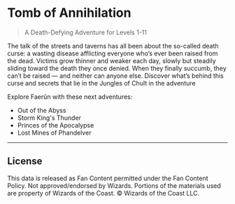 # Tomb of Annihilation

> A Death-Defying Adventure for Levels 1-11

The talk of the streets and taverns has all been about the so-called death curse: a wasting disease afflicting everyone who’s ever been raised from the dead. Victims grow thinner and weaker each day, slowly but steadily sliding toward the death they once denied. When they finally succumb, they can’t be raised — and neither can anyone else. Discover what’s behind this curse and secrets that lie in the Jungles of Chult in the adventure

Explore Faerûn with these next adventures:

* Out of the Abyss
* Storm King's Thunder
* Princes of the Apocalypse
* Lost Mines of Phandelver

---

## License

This data is released as Fan Content permitted under the Fan Content Policy. Not approved/endorsed by Wizards. Portions of the materials used are property of Wizards of the Coast. © Wizards of the Coast LLC.
